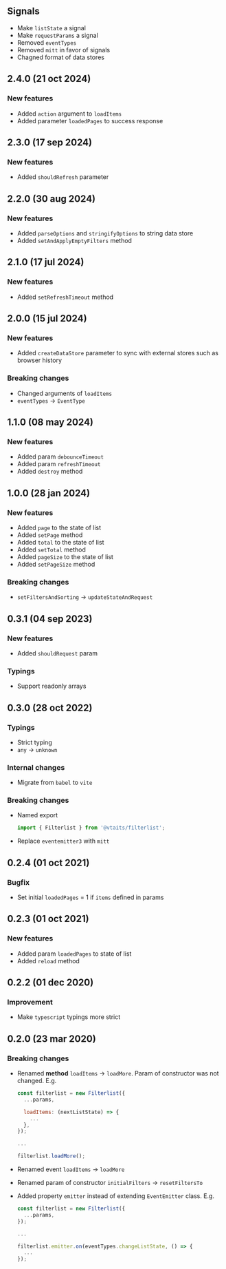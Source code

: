 ## Signals

* Make `listState` a signal
* Make `requestParams` a signal
* Removed `eventTypes`
* Removed `mitt` in favor of signals
* Chagned format of data stores

## 2.4.0 (21 oct 2024)

### New features

* Added `action` argument to `loadItems`
* Added parameter `loadedPages` to success response

## 2.3.0 (17 sep 2024)

### New features

* Added `shouldRefresh` parameter

## 2.2.0 (30 aug 2024)

### New features

* Added `parseOptions` and `stringifyOptions` to string data store
* Added `setAndApplyEmptyFilters` method

## 2.1.0 (17 jul 2024)

### New features

* Added `setRefreshTimeout` method

## 2.0.0 (15 jul 2024)

### New features

* Added `createDataStore` parameter to sync with external stores such as browser history

### Breaking changes

* Changed arguments of `loadItems`
* `eventTypes` -> `EventType`

## 1.1.0 (08 may 2024)

### New features

* Added param `debounceTimeout`
* Added param `refreshTimeout`
* Added `destroy` method

## 1.0.0 (28 jan 2024)

### New features

* Added `page` to the state of list
* Added `setPage` method
* Added `total` to the state of list
* Added `setTotal` method
* Added `pageSize` to the state of list
* Added `setPageSize` method

### Breaking changes

* `setFiltersAndSorting` -> `updateStateAndRequest`

## 0.3.1 (04 sep 2023)

### New features

* Added `shouldRequest` param

### Typings

* Support readonly arrays

## 0.3.0 (28 oct 2022)

### Typings

* Strict typing
* `any` -> `unknown`

### Internal changes

* Migrate from `babel` to `vite`

### Breaking changes

* Named export

  ```typescript
  import { Filterlist } from '@vtaits/filterlist';
  ```

* Replace `eventemitter3` with `mitt`

## 0.2.4 (01 oct 2021)

### Bugfix

* Set initial `loadedPages` = 1 if `items` defined in params

## 0.2.3 (01 oct 2021)

### New features

* Added param `loadedPages` to state of list
* Added `reload` method

## 0.2.2 (01 dec 2020)

### Improvement

* Make `typescript` typings more strict

## 0.2.0 (23 mar 2020)

### Breaking changes

* Renamed **method** `loadItems` -> `loadMore`. Param of constructor was not changed. E.g.

  ```javascript
  const filterlist = new Filterlist({
    ...params,

    loadItems: (nextListState) => {
      ...
    },
  });

  ...

  filterlist.loadMore();
  ```

* Renamed event `loadItems` -> `loadMore`

* Renamed param of constructor `initialFilters` -> `resetFiltersTo`

* Added property `emitter` instead of extending `EventEmitter` class. E.g.

  ```javascript
  const filterlist = new Filterlist({
    ...params,
  });

  ...

  filterlist.emitter.on(eventTypes.changeListState, () => {
    ...
  });
  ```
